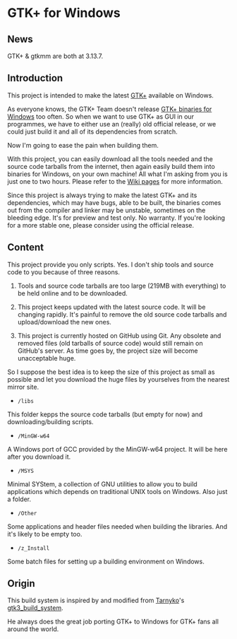 # GTK+ for Windows

## News
GTK+ & gtkmm are both at 3.13.7.

## Introduction

This project is intended to make the latest [GTK+](http://www.gtk.org) available on Windows.

As everyone knows, the GTK+ Team doesn't release [GTK+ binaries for Windows](http://www.gtk.org/download/win32.php) too often. So when we want to use GTK+ as GUI in our programmes, we have to either use an (really) old official release, or we could just build it and all of its dependencies from scratch.

Now I'm going to ease the pain when building them.

With this project, you can easily download all the tools needed and the source code tarballs from the internet, then again easily build them into binaries for Windows, on your own machine! All what I'm asking from you is just one to two hours. Please refer to the [Wiki pages](https://github.com/Wesley-Chan/GTK-for-Windows/wiki) for more information.

Since this project is always trying to make the latest GTK+ and its dependencies, which may have bugs, able to be built, the binaries comes out from the compiler and linker may be unstable, sometimes on the bleeding edge. It's for preview and test only. No warranty. If you're looking for a more stable one, please consider using the official release.

## Content

This project provide you only scripts. Yes. I don't ship tools and source code to you because of three reasons.

1. Tools and source code tarballs are too large (219MB with everything) to be held online and to be downloaded.

2. This project keeps updated with the latest source code. It will be changing rapidly. It's painful to remove the old source code tarballs and upload/download the new ones.

3. This project is currently hosted on GitHub using Git. Any obsolete and removed files (old tarballs of source code) would still remain on GitHub's server. As time goes by, the project size will become unacceptable huge.

So I suppose the best idea is to keep the size of this project as small as possible and let you download the huge files by yourselves from the nearest mirror site.

* `/libs`

This folder kepps the source code tarballs (but empty for now) and downloading/building scripts.

* `/MinGW-w64`

A Windows port of GCC provided by the MinGW-w64 project. It will be here after you download it.

* `/MSYS`

Minimal SYStem, a collection of GNU utilities to allow you to build applications which depends on traditional UNIX tools on Windows. Also just a folder.

* `/Other`

Some applications and header files needed when building the libraries. And it's likely to be empty too.

* `/z_Install`

Some batch files for setting up a building environment on Windows.

## Origin

This build system is inspired by and modified from [Tarnyko](http://www.tarnyko.net/)'s [gtk3\_build\_system](http://www.tarnyko.net/repo/gtk3_build_system/).

He always does the great job porting GTK+ to Windows for GTK+ fans all around the world.
